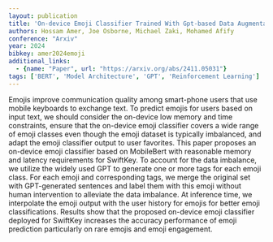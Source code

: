```yaml
---
layout: publication
title: 'On-device Emoji Classifier Trained With Gpt-based Data Augmentation For A Mobile Keyboard'
authors: Hossam Amer, Joe Osborne, Michael Zaki, Mohamed Afify
conference: "Arxiv"
year: 2024
bibkey: amer2024emoji
additional_links:
  - {name: "Paper", url: "https://arxiv.org/abs/2411.05031"}
tags: ['BERT', 'Model Architecture', 'GPT', 'Reinforcement Learning']
---
```

Emojis improve communication quality among smart-phone users that use mobile
keyboards to exchange text. To predict emojis for users based on input text, we
should consider the on-device low memory and time constraints, ensure that the
on-device emoji classifier covers a wide range of emoji classes even though the
emoji dataset is typically imbalanced, and adapt the emoji classifier output to
user favorites. This paper proposes an on-device emoji classifier based on
MobileBert with reasonable memory and latency requirements for SwiftKey. To
account for the data imbalance, we utilize the widely used GPT to generate one
or more tags for each emoji class. For each emoji and corresponding tags, we
merge the original set with GPT-generated sentences and label them with this
emoji without human intervention to alleviate the data imbalance. At inference
time, we interpolate the emoji output with the user history for emojis for
better emoji classifications. Results show that the proposed on-device emoji
classifier deployed for SwiftKey increases the accuracy performance of emoji
prediction particularly on rare emojis and emoji engagement.

